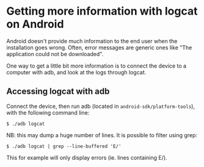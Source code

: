 # Getting more information with logcat on Android

Android doesn't provide much information to the end user when the installation goes wrong. Often, error messages are generic ones like "The application could not be downloaded".

One way to get a little bit more information is to connect the device to a computer with adb, and look at the logs through logcat.

## Accessing logcat with adb

Connect the device, then run adb (located in `android-sdk/platform-tools`), with the following command line:
```
$ ./adb logcat
```

NB: this may dump a huge number of lines. It is possible to filter using grep: 
```
$ ./adb logcat | grep --line-buffered 'E/'
```
This for example will only display errors (ie. lines containing E/).
